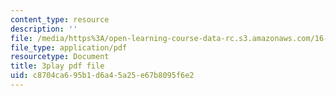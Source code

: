 ```yaml
---
content_type: resource
description: ''
file: /media/https%3A/open-learning-course-data-rc.s3.amazonaws.com/16-687-private-pilot-ground-school-january-iap-2019/c8704ca695b1d6a45a25e67b8095f6e2_xPEqTH-c9Cc.pdf
file_type: application/pdf
resourcetype: Document
title: 3play pdf file
uid: c8704ca6-95b1-d6a4-5a25-e67b8095f6e2
---
```

